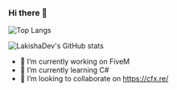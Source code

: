 ### Hi there 👋

![Top Langs](https://github-readme-stats.vercel.app/api/top-langs/?username=LakishaDev&layout=compact&theme=cobalt)

![LakishaDev's GitHub stats](https://github-readme-stats.vercel.app/api?username=LakishaDev&theme=tokyonight)

- 🔭 I’m currently working on FiveM
- 🌱 I’m currently learning C#
- 👯 I’m looking to collaborate on https://cfx.re/
